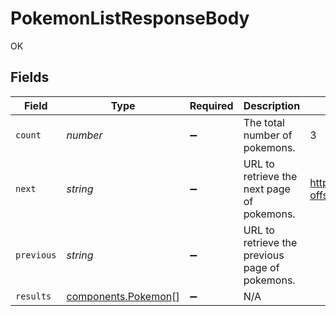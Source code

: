 # PokemonListResponseBody

OK


## Fields

| Field                                                      | Type                                                       | Required                                                   | Description                                                | Example                                                    |
| ---------------------------------------------------------- | ---------------------------------------------------------- | ---------------------------------------------------------- | ---------------------------------------------------------- | ---------------------------------------------------------- |
| `count`                                                    | *number*                                                   | :heavy_minus_sign:                                         | The total number of pokemons.                              | 3                                                          |
| `next`                                                     | *string*                                                   | :heavy_minus_sign:                                         | URL to retrieve the next page of pokemons.                 | https://pokeapi.co/api/v2/pokemon/?offset=20&limit=20      |
| `previous`                                                 | *string*                                                   | :heavy_minus_sign:                                         | URL to retrieve the previous page of pokemons.             |                                                            |
| `results`                                                  | [components.Pokemon](../../models/components/pokemon.md)[] | :heavy_minus_sign:                                         | N/A                                                        |                                                            |